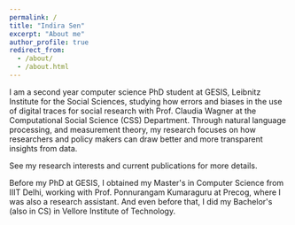 ```yaml
---
permalink: /
title: "Indira Sen"
excerpt: "About me"
author_profile: true
redirect_from: 
  - /about/
  - /about.html
---
```


I am a second year computer science PhD student at GESIS, Leibnitz Institute for the Social Sciences, studying how errors and biases in the use of digital traces for social research with Prof. Claudia Wagner at the Computational Social Science (CSS) Department. Through natural language processing, and measurement theory, my research focuses on how researchers and policy makers can draw better and more transparent insights from data.

See my research interests and current publications for more details.

Before my PhD at GESIS, I obtained my Master's in Computer Science from IIIT Delhi, working with Prof. Ponnurangam Kumaraguru at Precog, where I was also a research assistant. And even before that, I did my Bachelor's (also in CS) in Vellore Institute of Technology.